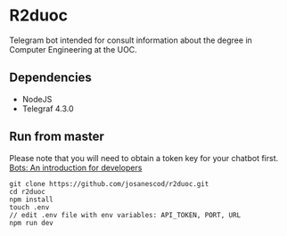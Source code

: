 
# R2duoc

Telegram bot intended for consult information about the degree in Computer Engineering at the UOC.


## Dependencies

- NodeJS
- Telegraf 4.3.0


## Run from master

Please note that you will need to obtain a token key for your chatbot first.
[Bots: An introduction for developers](https://core.telegram.org/bots)

```
git clone https://github.com/josanescod/r2duoc.git
cd r2duoc
npm install
touch .env
// edit .env file with env variables: API_TOKEN, PORT, URL 
npm run dev 

```














